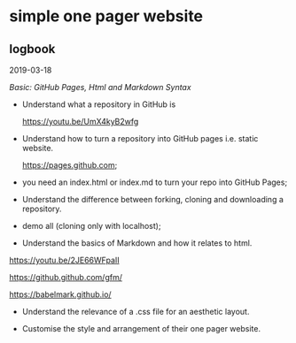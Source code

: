 # simple one pager website

## logbook

2019-03-18

*Basic: GitHub Pages, Html and Markdown Syntax*

* Understand what a repository in GitHub is

    https://youtu.be/UmX4kyB2wfg

* Understand how to turn a repository into GitHub pages i.e. static website.

    https://pages.github.com;

- you need an index.html or index.md to turn your repo into GitHub Pages; 

* Understand the difference between forking, cloning and downloading a repository.

- demo all (cloning only with localhost); 

* Understand the basics of Markdown and how it relates to html.

https://youtu.be/2JE66WFpaII

https://github.github.com/gfm/

https://babelmark.github.io/

* Understand the relevance of a .css file for an aesthetic layout.


* Customise the style and arrangement of their one pager website.
